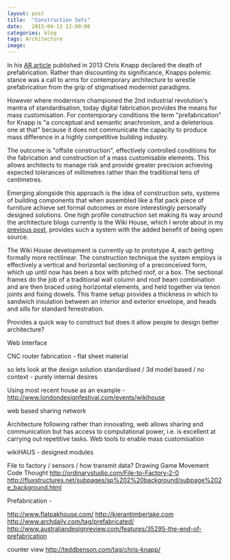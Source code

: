 ```yaml
---
layout: post
title:  "Construction Sets"
date:   2015-04-13 12:00:00
categories: blog
tags: Architecture
image:
---
```

In his [AR article](http://www.australiandesignreview.com/features/35295-the-end-of-prefabrication) published in 2013 Chris Knapp declared the death of prefabrication. Rather than discounting its significance, Knapps polemic stance was a call to arms for contemporary architecture to wrestle prefabrication from the grip of stigmatised modernist paradigms.

However where modernism championed the 2nd industrial revolution's mantra of standardisation, today digital fabrication provides the means for mass customisation. For contemporary conditions the term "prefabrication" for Knapp is "a conceptual and semantic anachronism, and a deleterious one at that" because it does not communicate the capacity to produce mass difference in a highly competitive building industry.

The outcome is "offsite construction", effectively controlled conditions for the fabrication and construction of a mass customisable elements. This allows architects to manage risk and provide greater precision achieving expected tolerances of millimetres rather than the traditional  tens of centimetres.

Emerging alongside this approach is the idea of construction sets, systems of building components that when assembled like a flat pack piece of furniture achieve set formal outcomes or more interestingly personally designed solutions. One high profile construction set making its way around the architecture blogs currently is the Wiki House, which I wrote about in my [previous post](http://www.smoothspace.me/a-open-source-architecture/), provides such a system with the added benefit of being open source.





The Wiki House development is currently up to prototype 4, each getting formally more rectilinear. The construction technique the system employs is effectively a vertical and horizontal sectioning of a preconceived form, which up until now has been a box with pitched roof, or a box.  The sectional frames do the job of a traditional wall column and roof beam combination and are then braced using horizontal elements, and held together via tenon joints and fixing dowels.  This frame setup provides a thickness in which to sandwich insulation between an interior and exterior envelope, and heads and sills for standard fenestration.

Provides a quick way to construct but does it allow people to design better architecture?

Web Interface

CNC router fabrication - flat sheet material

so lets look at the design solution
standardised / 3d model based / no context - purely internal desires

Using most recent house as an example - http://www.londondesignfestival.com/events/wikihouse

web based sharing network

Architecture following rather than innovating,
web allows sharing and communication
but has access to computational power, i.e. is excellent at carrying out repetitive tasks.
Web tools to enable mass customisation

wikiHAUS - designed modules

File to factory / sensors / how transmit data?
Drawing
Game
Movement
Code
Thought
http://ordinarystudio.com/File-to-Factory-2-0
http://fluxstructures.net/subpages/sp%202%20background/subpage%202e_background.html

Prefabrication -

http://www.flatpakhouse.com/
http://kierantimberlake.com
http://www.archdaily.com/tag/prefabricated/
http://www.australiandesignreview.com/features/35295-the-end-of-prefabrication

counter view
http://teddbenson.com/tag/chris-knapp/
